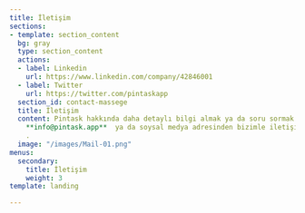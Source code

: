 ```yaml
---
title: İletişim
sections:
- template: section_content
  bg: gray
  type: section_content
  actions:
  - label: Linkedin
    url: https://www.linkedin.com/company/42846001
  - label: Twitter
    url: https://twitter.com/pintaskapp
  section_id: contact-massege
  title: İletişim
  content: Pintask hakkında daha detaylı bilgi almak ya da soru sormak isterseniz
    **info@pintask.app**  ya da soysal medya adresinden bizimle iletişime geçebilirsiniz
    .
  image: "/images/Mail-01.png"
menus:
  secondary:
    title: İletişim
    weight: 3
template: landing

---
```

